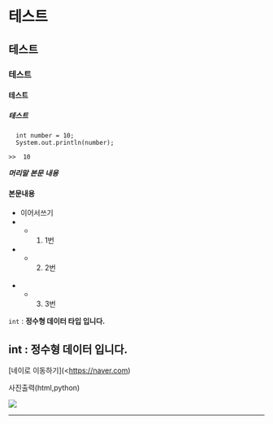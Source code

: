 # 테스트
## 테스트
### 테스트
#### 테스트
##### 테스트

```
  int number = 10;
  System.out.println(number);

>>  10
```


___머리말___
___본문___
___내용___


#### 본문내용
- 이어서쓰기
- - 1. 1번
- - 2. 2번 <br><br>
- - 3. 3번




``int`` : __정수형 데이터 타입 입니다.__


## __int : 정수형 데이터 입니다.__


[네이로 이동하기](<https://naver.com)

사진출력(html,python)
<div class="image">
  <img src="https://t1.daumcdn.net/cfile/tistory/24283C3858F778CA2E">
  </div>


  ---

